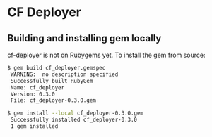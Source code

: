 # CF Deployer

## Building and installing gem locally

cf-deployer is not on Rubygems yet.
To install the gem from source:

```bash
$ gem build cf_deployer.gemspec
 WARNING:  no description specified
 Successfully built RubyGem
 Name: cf_deployer
 Version: 0.3.0
 File: cf_deployer-0.3.0.gem

$ gem install --local cf_deployer-0.3.0.gem
 Successfully installed cf_deployer-0.3.0
 1 gem installed
```
